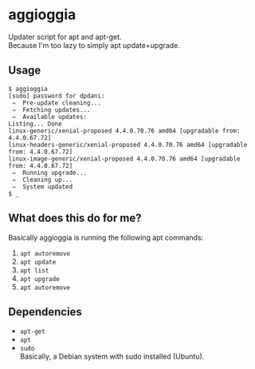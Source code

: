 # aggioggia
Updater script for apt and apt-get. <br />
Because I'm too lazy to simply apt update+upgrade.

## Usage
```
$ aggioggia
[sudo] password for dpdani:
 ⇒  Pre-update cleaning...
 ⇒  Fetching updates...
 ⇒  Available updates:
Listing... Done
linux-generic/xenial-proposed 4.4.0.70.76 amd64 [upgradable from: 4.4.0.67.72]
linux-headers-generic/xenial-proposed 4.4.0.70.76 amd64 [upgradable from: 4.4.0.67.72]
linux-image-generic/xenial-proposed 4.4.0.70.76 amd64 [upgradable from: 4.4.0.67.72]
 ⇒  Running upgrade...
 ⇒  Cleaning up...
 ⇒  System updated
$ _
```
## What does this do for me?
Basically aggioggia is running the following apt commands:
1. `apt autoremove`
2. `apt update`
3. `apt list`
4. `apt upgrade`
5. `apt autoremove`

## Dependencies
- `apt-get`
- `apt`
- `sudo` <br />
Basically, a Debian system with sudo installed (Ubuntu).
